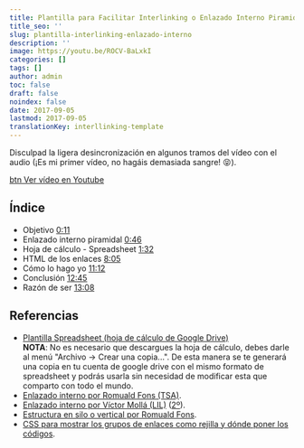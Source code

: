 ```yaml
---
title: Plantilla para Facilitar Interlinking o Enlazado Interno Piramidal
title_seo: ''
slug: plantilla-interlinking-enlazado-interno
description: ''
image: https://youtu.be/ROCV-BaLxkI
categories: []
tags: []
author: admin
toc: false
draft: false
noindex: false
date: 2017-09-05
lastmod: 2017-09-05
translationKey: interllinking-template
---
```

Disculpad la ligera desincronización en algunos tramos del vídeo con el audio (¡Es mi primer vídeo, no hagáis demasiada sangre! 😝).

[btn Ver vídeo en Youtube](https://www.youtube.com/watch?v=ROCV-BaLxkI)

## Índice

- Objetivo [0:11](https://www.youtube.com/watch?v=ROCV-BaLxkI&t=11 "nofollow")
- Enlazado interno piramidal [0:46](https://www.youtube.com/watch?v=ROCV-BaLxkI&t=46 "nofollow")
- Hoja de cálculo - Spreadsheet [1:32](https://www.youtube.com/watch?v=ROCV-BaLxkI&t=92 "nofollow")
- HTML de los enlaces [8:05](https://www.youtube.com/watch?v=ROCV-BaLxkI&t=485 "nofollow")
- Cómo lo hago yo [11:12](https://www.youtube.com/watch?v=ROCV-BaLxkI&t=672 "nofollow")
- Conclusión [12:45](https://www.youtube.com/watch?v=ROCV-BaLxkI&t=765 "nofollow")
- Razón de ser [13:08](https://www.youtube.com/watch?v=ROCV-BaLxkI&t=788 "nofollow")

## Referencias

- [Plantilla Spreadsheet (hoja de cálculo de Google Drive)](https://docs.google.com/spreadsheets/d/1PwIrUtag8Qfk3iYRdkBJctpMbrq5aZqzJN8qyipzu7s/edit "nofollow")<br>
**NOTA**: No es necesario que descargues la hoja de cálculo, debes darle al menú "Archivo → Crear una copia...". De esta manera se te generará una copia en tu cuenta de google drive con el mismo formato de spreadsheet y podrás usarla sin necesidad de modificar esta que comparto con todo el mundo.
- [Enlazado interno por Romuald Fons (TSA)](https://www.youtube.com/watch?v=ABb5hga1Yow "nofollow").
- [Enlazado interno por Víctor Mollá (LIL)](https://www.youtube.com/watch?v=ANfE5BAdxYc "nofollow") ([2º](https://www.youtube.com/watch?v=02z87OhdhwI "nofollow")).
- [Estructura en silo o vertical por Romuald Fons](https://www.youtube.com/watch?v=0wxiILqG0yM "nofollow").
- [CSS para mostrar los grupos de enlaces como rejilla y dónde poner los códigos](/rejilla-adaptable-sin-plugins-html-css/).